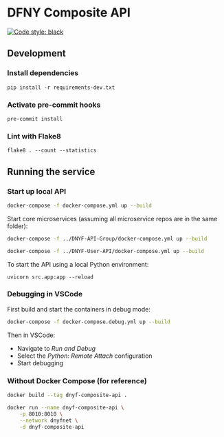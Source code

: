 # DFNY Composite API

[![Code style: black](https://img.shields.io/badge/code%20style-black-000000.svg)](https://github.com/psf/black)

## Development
### Install dependencies
```
pip install -r requirements-dev.txt
```

### Activate pre-commit hooks
```
pre-commit install
```

### Lint with Flake8
```
flake8 . --count --statistics
```

## Running the service
### Start up local API
```bash
docker-compose -f docker-compose.yml up --build
```

Start core microservices (assuming all microservice repos are in the same folder):

```bash
docker-compose -f ../DNYF-API-Group/docker-compose.yml up --build
```

```bash
docker-compose -f ../DNYF-User-API/docker-compose.yml up --build
```

To start the API using a local Python environment:
```
uvicorn src.app:app --reload
```

### Debugging in VSCode
First build and start the containers in debug mode:
```bash
docker-compose -f docker-compose.debug.yml up --build
```

Then in VSCode:
- Navigate to *Run and Debug*
- Select the *Python: Remote Attach* configuration
- Start debugging

### Without Docker Compose (for reference)

```bash
docker build --tag dnyf-composite-api .
```

```bash
docker run --name dnyf-composite-api \
    -p 8010:8010 \
    --network dnyfnet \
    -d dnyf-composite-api
```
